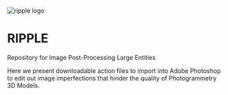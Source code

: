 ![ripple logo](https://user-images.githubusercontent.com/80370952/178154825-990d09a4-e0c1-4ea1-9500-ea2353e4e43c.PNG)



# RIPPLE
Repository for Image Post-Processing Large Entities

Here we present downloadable action files to import into Adobe Photoshop to edit out image imperfections that hinder the quality of Photogrammetry 3D Models. 
